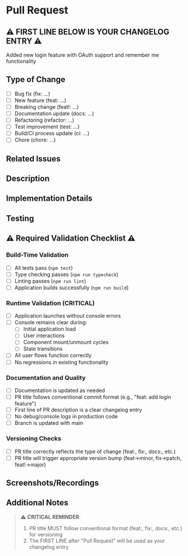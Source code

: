 # Pull Request

## ⚠️ FIRST LINE BELOW IS YOUR CHANGELOG ENTRY ⚠️
Added new login feature with OAuth support and remember me functionality


## Type of Change
- [ ] Bug fix (fix: ...)
- [ ] New feature (feat: ...)
- [ ] Breaking change (feat!: ...)
- [ ] Documentation update (docs: ...)
- [ ] Refactoring (refactor: ...)
- [ ] Test improvement (test: ...)
- [ ] Build/CI process update (ci: ...)
- [ ] Chore (chore: ...)

## Related Issues
<!-- Reference any related issues (e.g., "Fixes #123") -->

## Description
<!-- Provide more detailed information about your changes -->

## Implementation Details
<!-- Briefly explain your implementation approach -->

## Testing
<!-- Describe the testing performed to validate changes -->

## ⚠️ Required Validation Checklist ⚠️

### Build-Time Validation
- [ ] All tests pass (`npm test`)
- [ ] Type checking passes (`npm run typecheck`)
- [ ] Linting passes (`npm run lint`)
- [ ] Application builds successfully (`npm run build`)

### Runtime Validation (CRITICAL)
- [ ] Application launches without console errors
- [ ] Console remains clear during:
  - [ ] Initial application load
  - [ ] User interactions
  - [ ] Component mount/unmount cycles
  - [ ] State transitions
- [ ] All user flows function correctly
- [ ] No regressions in existing functionality

### Documentation and Quality
- [ ] Documentation is updated as needed
- [ ] PR title follows conventional commit format (e.g., "feat: add login feature")
- [ ] First line of PR description is a clear changelog entry
- [ ] No debug/console logs in production code
- [ ] Branch is updated with main

### Versioning Checks
- [ ] PR title correctly reflects the type of change (feat:, fix:, docs:, etc.)
- [ ] PR title will trigger appropriate version bump (feat→minor, fix→patch, feat!→major)

## Screenshots/Recordings
<!-- If applicable, add screenshots or recordings to help explain the changes -->

## Additional Notes
<!-- Any additional information reviewers should know -->

> ⚠️ **CRITICAL REMINDER**: 
> 1. PR title MUST follow conventional format (feat:, fix:, docs:, etc.) for versioning
> 2. The FIRST LINE after "Pull Request" will be used as your changelog entry
